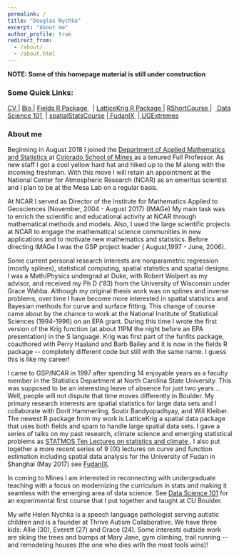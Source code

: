 ```yaml
---
permalink: /
title: "Douglas Nychka"
excerpt: "About me"
author_profile: true
redirect_from: 
  - /about/
  - /about.html
---
```

**NOTE: Some of this homepage material is still under construction**
<h3>Some Quick Links:</h3>

<p><strong></strong></p>
<a href="https://dnychka.github.io/cv/"> CV </a> |
<a href="
href="https://dnychka.github.io/files/NychkaBio.txt"> Bio </a> | 
 <a href="https://github.com/NCAR/Fields">Fields R Package </a>&nbsp; | 
<a href="https://github.com/NCAR/LatticeKrig">  LatticeKrig R Package </a>|
<a href="https://drive.google.com/drive/folders/19CqTlQRQ_IIKDcEGAm15JJctkwpaIQ2_?usp=sharing"> RShortCourse </a>|
&nbsp;<a href="https://drive.google.com/drive/folders/0Bzm0rn5FoGxRSk1CWHp1RlB5VkE?usp=sharing"> Data Science 101 </a>&nbsp;| <a href="https://drive.google.com/drive/folders/0Bzm0rn5FoGxRaWU5aXZkczdGVms?usp=sharing">spatialStatsCourse</a>&nbsp;|<a href="https://drive.google.com/open?id=1JJtOVblrvGCDTGLMn4z3g9aBG50gT4Hj"> FudanIX </a>&nbsp;|<a href="https://drive.google.com/open?id=18x1zMxyX2BpGmiHIj9oI0k8awoeuF8TA"> UGExtremes </a>


<h3>About me</h3>

Beginning in August 2018 I joined the
<a href="http://inside.mines.edu/AMS-home"> Department of Applied
Mathematics and Statistics </a> at <a href="http://inside.mines.edu/AMS-home">  Colorado School of Mines
</a>
as a tenured
Full Professor.  As new staff I got a cool yellow hard hat and hiked
up 
to the M along with the incoming freshman.  With this move I will retain an
appointment at the National Center for Atmospheric Research (NCAR) as
an emeritus scientist and I plan to be at the Mesa Lab on a regular
basis.

At NCAR I served as  Director of the Institute for Mathematics Applied
to Geosciences (November, 2004 - August 2017) (IMAGe)  My main task
was to enrich the scientific and educational activity at NCAR through
mathematical methods and models. Also, I used the large scientific
projects at NCAR to engage the mathematical science communities in new
applications and to motivate new mathematics and statistics. Before
directing IMAGe I was the GSP project leader ( August,1997 - June, 2006).


Some current personal research interests are nonparametric regression
(mostly splines), statistical computing, spatial statistics and
spatial designs. I was a Math/Physics undergrad at Duke, with Robert
Wolpert as my advisor, and received my Ph D ('83) from the University
of Wisconsin under Grace Wahba. Although my original thesis work was
on splines and inverse problems, over time I have become more
interested in spatial statistics and Bayesian methods for curve and
surface fitting. This change of course came about by the chance to
work at the National Institute of Statistical Sciences (1994-1996) on
an EPA grant. During this time I wrote the first version of the Krig
function (at about 11PM the night before an EPA presentation) in the S
language. Krig was first part of the funfits package, coauthored with
Perry Haaland and Barb Bailey and it is now in the fields R package --
completely different code but still with the same name. I guess this
is like my career!

I came to GSP/NCAR in 1997 after spending 14 enjoyable years as a
faculty member in the Statistics Department at North Carolina State
University. This was supposed to be an interesting leave of absence
for just two years ... Well, people will not dispute that time moves
differently in Boulder. My primary research interests are spatial
statistics for large data sets and I collaborate with Dorit Hammerling, Soutir Bandyopadhyay, and Will Kleiber. The newest R
package from my work is LatticeKrig a spatial data package that uses
both fields and spam to handle large spatial data sets.  I gave a
series of talks on my past research, climate science and emerging
statistical problems as 
 <a href="https://www.statmos.washington.edu/?p=42"> STATMOS Ten Lectures on statistics and
climate </a>. I also put together a more recent series of 9 (IX)
lectures on curve and function estimation including spatial data analysis
for the University of Fudan in Shanghai (May 2017) see
<a
href="https://drive.google.com/open?id=1JJtOVblrvGCDTGLMn4z3g9aBG50gT4Hj">FudanIX</a>.

In coming to Mines I am interested in reconnecting with undergraduate
teaching with a focus on modernizing the curriculum in stats and
making it seamless with the emerging area of data science. See <a
href="https://drive.google.com/drive/folders/0Bzm0rn5FoGxRSk1CWHp1RlB5VkE?usp=sharing">Data
Science 101</a> for an experimental first course that I put together and
taught at CU Boulder. 




My wife Helen Nychka is a speech language pathologist serving autistic
children and is a founder at Thrive Autism Collaborative. We have three kids: Allie (30), Everett (27) and Grace (24). Some interests outside work are skiing the trees and bumps at Mary Jane, gym climbing, trail running -- and remodeling houses (the one who dies with the most tools wins)! 

